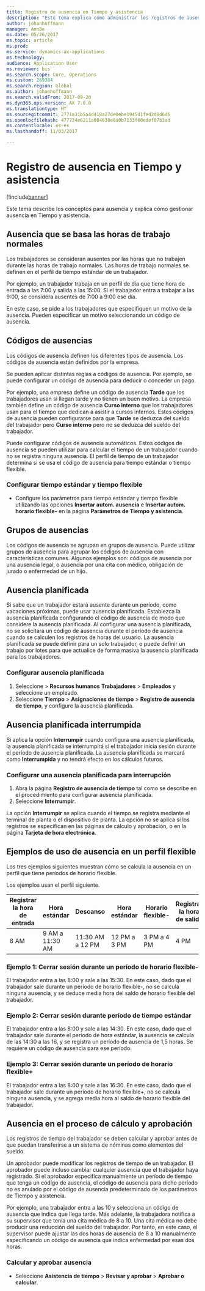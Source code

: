 ```yaml
---
title: Registro de ausencia en Tiempo y asistencia
description: "Este tema explica cómo administrar los registros de ausencia en Tiempo y asistencia."
author: johanhoffmann
manager: AnnBe
ms.date: 05/26/2017
ms.topic: article
ms.prod: 
ms.service: dynamics-ax-applications
ms.technology: 
audience: Application User
ms.reviewer: bis
ms.search.scope: Core, Operations
ms.custom: 269384
ms.search.region: Global
ms.author: johanhoffmann
ms.search.validFrom: 2017-09-20
ms.dyn365.ops.version: AX 7.0.0
ms.translationtype: HT
ms.sourcegitcommit: 2771a31b5a4d418a27de0ebe1945d1fed2d8d6d6
ms.openlocfilehash: 477724e6211a084638e8a0b7133f60edef07b3ad
ms.contentlocale: es-es
ms.lasthandoff: 11/03/2017

---
```


# <a name="absence-registration-in-time-and-attendance"></a>Registro de ausencia en Tiempo y asistencia

[!include[banner](../includes/banner.md)]

Este tema describe los conceptos para ausencia y explica cómo gestionar ausencia en Tiempo y asistencia.

## <a name="absence-that-is-based-on-regular-work-hours"></a>Ausencia que se basa las horas de trabajo normales

Los trabajadores se consideran ausentes por las horas que no trabajen durante las horas de trabajo normales. Las horas de trabajo normales se definen en el perfil de tiempo estándar de un trabajador.

Por ejemplo, un trabajador trabaja en un perfil de día que tiene hora de entrada a las 7:00 y salida a las 15:00. Si el trabajador entra a trabajar a las 9:00, se considera ausentes de 7:00 a 9:00 ese día.

En este caso, se pide a los trabajadores que especifiquen un motivo de la ausencia. Pueden especificar un motivo seleccionando un código de ausencia.

## <a name="absence-codes"></a>Códigos de ausencias

Los códigos de ausencia definen los diferentes tipos de ausencia. Los códigos de ausencia están definidos por la empresa.

Se pueden aplicar distintas reglas a códigos de ausencia. Por ejemplo, se puede configurar un código de ausencia para deducir o conceder un pago.

Por ejemplo, una empresa define un código de ausencia **Tarde** que los trabajadores usan si llegan tarde y no tienen un buen motivo. La empresa también define un código de ausencia **Curso interno** que los trabajadores usan para el tiempo que dedican a asistir a cursos internos. Estos códigos de ausencia pueden configurarse para que **Tarde** se deduzca del sueldo del trabajador pero **Curso interno** pero no se deduzca del sueldo del trabajador.

Puede configurar códigos de ausencia automáticos. Estos códigos de ausencia se pueden utilizar para calcular el tiempo de un trabajador cuando no se registra ninguna ausencia. El perfil de tiempo de un trabajador determina si se usa el código de ausencia para tiempo estándar o tiempo flexible.

### <a name="set-up-standard-time-and-flex-time"></a>Configurar tiempo estándar y tiempo flexible

- Configure los parámetros para tiempo estándar y tiempo flexible utilizando las opciones **Insertar autom. ausencia** e **Insertar autom. horario flexible-** en la página **Parámetros de Tiempo y asistencia**.

## <a name="absence-groups"></a>Grupos de ausencias

Los códigos de ausencia se agrupan en grupos de ausencia. Puede utilizar grupos de ausencia para agrupar los códigos de ausencia con características comunes. Algunos ejemplos son: códigos de ausencia por una ausencia legal, o ausencia por una cita con médico, obligación de jurado o enfermedad de un hijo.

## <a name="planned-absence"></a>Ausencia planificada

Si sabe que un trabajador estará ausente durante un período, como vacaciones próximas, puede usar ausencia planificada. Establezca la ausencia planificada configurando el código de ausencia de modo que considere la ausencia planificada. Al configurar una ausencia planificada, no se solicitará un código de ausencia durante el período de ausencia cuando se calculen los registros de horas del usuario. La ausencia planificada se puede definir para un solo trabajador, o puede definir un trabajo por lotes para que actualice de forma masiva la ausencia planificada para los trabajadores.

### <a name="set-up-planned-absence"></a>Configurar ausencia planificada

1. Seleccione &gt; **Recursos humanos** **Trabajadores** &gt; **Empleados** y seleccione un empleado.
2. Seleccione **Tiempo** &gt; **Asignaciones de tiempo** &gt; **Registro de ausencia de tiempo**, y configure la ausencia planificada.

## <a name="interrupted-planned-absence"></a>Ausencia planificada interrumpida

Si aplica la opción **Interrumpir** cuando configura una ausencia planificada, la ausencia planificada se interrumpirá si el trabajador inicia sesión durante el período de ausencia planificada. La ausencia planificada se marcará como **Interrumpida** y no tendrá efecto en los cálculos futuros.

### <a name="set-up-a-planned-absence-for-interruption"></a>Configurar una ausencia planificada para interrupción

1. Abra la página **Registro de ausencia de tiempo** tal como se describe en el procedimiento para configurar ausencia planificada.
2. Seleccione **Interrumpir**.

La opción **Interrumpir** se aplica cuando el tiempo se registra mediante el terminal de planta o el dispositivo de planta. La opción no se aplica si los registros se especifican en las páginas de cálculo y aprobación, o en la página **Tarjeta de hora electrónica**.

## <a name="examples-of-the-use-of-absence-in-a-flex-profile"></a>Ejemplos de uso de ausencia en un perfil flexible

Los tres ejemplos siguientes muestran cómo se calcula la ausencia en un perfil que tiene períodos de horario flexible.

Los ejemplos usan el perfil siguiente.

| Registrar la hora de entrada | Hora estándar    | Descanso             | Hora estándar | Horario flexible-        | Registrar la hora de salida | Horario flexible+        |
|----------|------------------|-------------------|---------------|--------------|-----------|--------------|
| 8 AM     | 9 AM a 11:30 AM | 11:30 AM a 12 PM | 12 PM a 3 PM | 3 PM a 4 PM | 4 PM      | 4 PM a 6 PM |

### <a name="example-1-signing-out-during-a-flex--period"></a>Ejemplo 1: Cerrar sesión durante un período de horario flexible-

El trabajador entra a las 8:00 y sale a las 15:30. En este caso, dado que el trabajador sale durante un período de horario flexible-, no se calcula ninguna ausencia, y se deduce media hora del saldo de horario flexible del trabajador.

### <a name="example-2-signing-out-in-during-standard-time-period"></a>Ejemplo 2: Cerrar sesión durante período de tiempo estándar

El trabajador entra a las 8:00 y sale a las 14:30. En este caso, dado que el trabajador sale durante el periodo de hora estándar, la ausencia se calcula de las 14:30 a las 16, y se registra un período de ausencia de 1,5 horas. Se requiere un código de ausencia para ese período.

### <a name="example-3-signing-out-during-a-flex-period"></a>Ejemplo 3: Cerrar sesión durante un período de horario flexible+

El trabajador entra a las 8:00 y sale a las 16:30. En este caso, dado que el trabajador sale durante un período de horario flexible+, no se calcula ninguna ausencia, y se agrega media hora al saldo de horario flexible del trabajador.

## <a name="absence-in-the-calculation-and-approval-process"></a>Ausencia en el proceso de cálculo y aprobación

Los registros de tiempo del trabajador se deben calcular y aprobar antes de que puedan transferirse a un sistema de nóminas como elementos del sueldo.

Un aprobador puede modificar los registros de tiempo de un trabajador. El aprobador puede incluso cambiar cualquier ausencia que el trabajador haya registrado. Si el aprobador especifica manualmente un período de tiempo que tenga un código de ausencia, el código de ausencia para dicho período no es anulado por el código de ausencia predeterminado de los parámetros de Tiempo y asistencia.

Por ejemplo, una trabajador entra a las 10 y selecciona un código de ausencia que indica que llega tarde. Más adelante, la trabajadora notifica a su supervisor que tenía una cita médica de 8 a 10. Una cita médica no debe producir una reducción del sueldo del trabajador. Por tanto, en este caso, el supervisor puede ajustar las dos horas de ausencia de 8 a 10 manualmente especificando un código de ausencia que indica enfermedad por esas dos horas.

### <a name="calculate-and-approve-absence"></a>Calcular y aprobar ausencia

- Seleccione **Asistencia de tiempo** &gt; **Revisar y aprobar** &gt; **Aprobar o calcular**.


